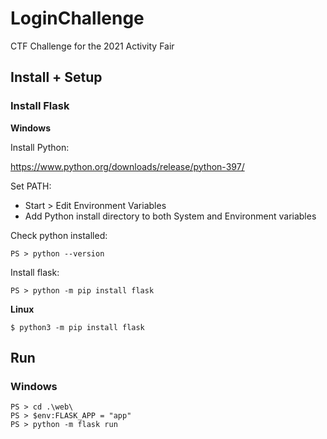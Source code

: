 # LoginChallenge
CTF Challenge for the 2021 Activity Fair

## Install + Setup

### Install Flask

**Windows**

Install Python:

https://www.python.org/downloads/release/python-397/

Set PATH:
- Start > Edit Environment Variables
- Add Python install directory to both System and Environment variables

Check python installed:

```
PS > python --version
```

Install flask:

```
PS > python -m pip install flask
```

**Linux**

```
$ python3 -m pip install flask
```

## Run

### Windows

```
PS > cd .\web\
PS > $env:FLASK_APP = "app"
PS > python -m flask run
```